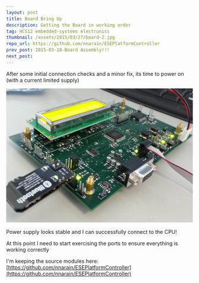 ```yaml
---
layout: post
title: Board Bring Up
description: Getting the Board in working order
tag: HCS12 embedded-systems electronics
thumbnail: /assets/2015/03/27/board-2.jpg
repo_url: https://github.com/nnarain/ESEPlatformController
prev_post: 2015-03-18-Board Assembly!!!
next_post:
---
```


After some initial connection checks and a minor fix, its time to power on (with a current limited supply)

![image not found!](/assets/2015/03/27/board-2.jpg)

Power supply looks stable and I can successfully connect to the CPU!


At this point I need to start exercising the ports to ensure everything is working correctly

I'm keeping the source modules here:
[https://github.com/nnarain/ESEPlatformController](https://github.com/nnarain/ESEPlatformController)

